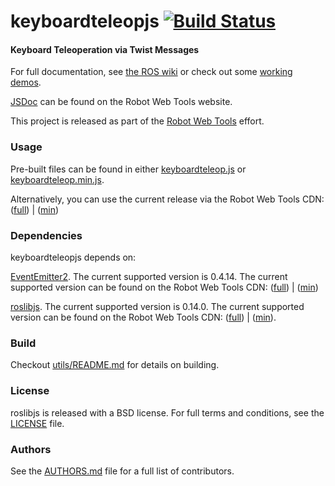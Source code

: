 keyboardteleopjs [![Build Status](https://api.travis-ci.org/GT-RAIL/keyboardteleopjs.png)](https://travis-ci.org/GT-RAIL/keyboardteleopjs)
================

#### Keyboard Teleoperation via Twist Messages
For full documentation, see [the ROS wiki](http://ros.org/wiki/keyboardteleopjs) or check out some [working demos](http://robotwebtools.org/).

[JSDoc](http://robotwebtools.org/jsdoc/keyboardteleopjs/current/) can be found on the Robot Web Tools website.

This project is released as part of the [Robot Web Tools](http://robotwebtools.org/) effort.

### Usage
Pre-built files can be found in either [keyboardteleop.js](build/keyboardteleop.js) or [keyboardteleop.min.js](build/keyboardteleop.min.js).

Alternatively, you can use the current release via the Robot Web Tools CDN: ([full](http://cdn.robotwebtools.org/keyboardteleopjs/current/keyboardteleop.js)) | ([min](http://cdn.robotwebtools.org/keyboardteleopjs/current/keyboardteleop.min.js))

### Dependencies
keyboardteleopjs depends on:

[EventEmitter2](https://github.com/hij1nx/EventEmitter2). The current supported version is 0.4.14. The current supported version can be found on the Robot Web Tools CDN: ([full](http://cdn.robotwebtools.org/EventEmitter2/0.4.14/eventemitter2.js)) | ([min](http://cdn.robotwebtools.org/EventEmitter2/0.4.14/eventemitter2.min.js))

[roslibjs](https://github.com/RobotWebTools/roslibjs). The current supported version is 0.14.0. The current supported version can be found on the Robot Web Tools CDN: ([full](http://cdn.robotwebtools.org/roslibjs/0.14.0/roslib.js)) | ([min](http://cdn.robotwebtools.org/roslibjs/0.14.0/roslib.min.js)).

### Build
Checkout [utils/README.md](utils/README.md) for details on building.

### License
roslibjs is released with a BSD license. For full terms and conditions, see the [LICENSE](LICENSE) file.

### Authors
See the [AUTHORS.md](AUTHORS) file for a full list of contributors.

